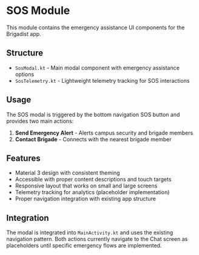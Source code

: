 # SOS Module

This module contains the emergency assistance UI components for the Brigadist app.

## Structure

- `SosModal.kt` - Main modal component with emergency assistance options
- `SosTelemetry.kt` - Lightweight telemetry tracking for SOS interactions

## Usage

The SOS modal is triggered by the bottom navigation SOS button and provides two main actions:

1. **Send Emergency Alert** - Alerts campus security and brigade members
2. **Contact Brigade** - Connects with the nearest brigade member

## Features

- Material 3 design with consistent theming
- Accessible with proper content descriptions and touch targets
- Responsive layout that works on small and large screens
- Telemetry tracking for analytics (placeholder implementation)
- Proper navigation integration with existing app structure

## Integration

The modal is integrated into `MainActivity.kt` and uses the existing navigation pattern. Both actions currently navigate to the Chat screen as placeholders until specific emergency flows are implemented.
